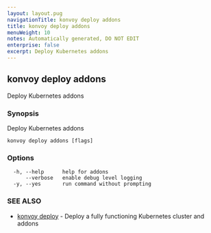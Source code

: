```yaml
---
layout: layout.pug
navigationTitle: konvoy deploy addons
title: konvoy deploy addons
menuWeight: 10
notes: Automatically generated, DO NOT EDIT
enterprise: false
excerpt: Deploy Kubernetes addons
---
```


## konvoy deploy addons

Deploy Kubernetes addons

### Synopsis

Deploy Kubernetes addons

```
konvoy deploy addons [flags]
```

### Options

```
  -h, --help      help for addons
      --verbose   enable debug level logging
  -y, --yes       run command without prompting
```

### SEE ALSO

* [konvoy deploy](../)	 - Deploy a fully functioning Kubernetes cluster and addons

